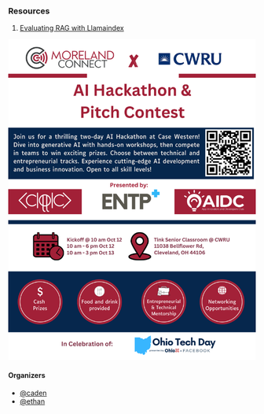 ### Resources

1. [Evaluating RAG with Llamaindex](https://medium.com/@csakash03/evaluating-rag-with-llamaindex-3f74a35c53fa)

![AI Hackathon](AI%20Hackathon.png)

#### Organizers

- [@caden](https://www.linkedin.com/in/caden-kacmarynski)
- [@ethan](https://www.linkedin.com/in/ethan-fritz)
